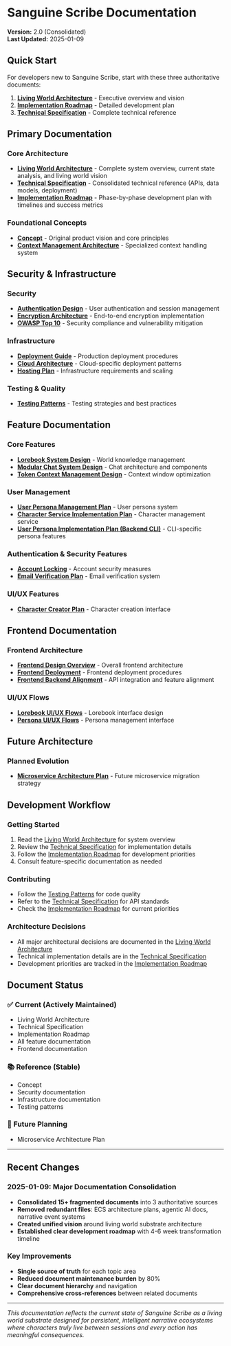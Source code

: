 # Sanguine Scribe Documentation

**Version:** 2.0 (Consolidated)  
**Last Updated:** 2025-01-09

## Quick Start

For developers new to Sanguine Scribe, start with these three authoritative documents:

1. **[Living World Architecture](SANGUINE_SCRIBE_LIVING_WORLD_ARCHITECTURE.md)** - Executive overview and vision
2. **[Implementation Roadmap](LIVING_WORLD_IMPLEMENTATION_ROADMAP.md)** - Detailed development plan
3. **[Technical Specification](TECHNICAL_SPECIFICATION.md)** - Complete technical reference

## Primary Documentation

### Core Architecture
- **[Living World Architecture](SANGUINE_SCRIBE_LIVING_WORLD_ARCHITECTURE.md)** - Complete system overview, current state analysis, and living world vision
- **[Technical Specification](TECHNICAL_SPECIFICATION.md)** - Consolidated technical reference (APIs, data models, deployment)
- **[Implementation Roadmap](LIVING_WORLD_IMPLEMENTATION_ROADMAP.md)** - Phase-by-phase development plan with timelines and success metrics

### Foundational Concepts
- **[Concept](CONCEPT.md)** - Original product vision and core principles
- **[Context Management Architecture](CONTEXT_MANAGEMENT_ARCHITECTURE.md)** - Specialized context handling system

## Security & Infrastructure

### Security
- **[Authentication Design](AUTH_DESIGN.md)** - User authentication and session management
- **[Encryption Architecture](ENCRYPTION_ARCHITECTURE.md)** - End-to-end encryption implementation
- **[OWASP Top 10](OWASP-TOP-10.md)** - Security compliance and vulnerability mitigation

### Infrastructure
- **[Deployment Guide](DEPLOYMENT.md)** - Production deployment procedures
- **[Cloud Architecture](CLOUD_ARCHITECTURE.md)** - Cloud-specific deployment patterns
- **[Hosting Plan](HOSTING_PLAN.md)** - Infrastructure requirements and scaling

### Testing & Quality
- **[Testing Patterns](TESTING_PATTERNS.md)** - Testing strategies and best practices

## Feature Documentation

### Core Features
- **[Lorebook System Design](features/LOREBOOK_SYSTEM_DESIGN.md)** - World knowledge management
- **[Modular Chat System Design](features/MODULAR_CHAT_SYSTEM_DESIGN.md)** - Chat architecture and components
- **[Token Context Management Design](features/TOKEN_CONTEXT_MANAGEMENT_DESIGN.md)** - Context window optimization

### User Management
- **[User Persona Management Plan](features/USER_PERSONA_MANAGEMENT_PLAN.md)** - User persona system
- **[Character Service Implementation Plan](features/CHARACTER_SERVICE_IMPLEMENTATION_PLAN.md)** - Character management service
- **[User Persona Implementation Plan (Backend CLI)](features/USER_PERSONA_IMPLEMENTATION_PLAN_BACKEND_CLI.md)** - CLI-specific persona features

### Authentication & Security Features
- **[Account Locking](features/ACCOUNT_LOCKING.md)** - Account security measures
- **[Email Verification Plan](features/EMAIL_VERIFICATION_PLAN.md)** - Email verification system

### UI/UX Features
- **[Character Creator Plan](features/CHARACTER_CREATOR_PLAN.md)** - Character creation interface

## Frontend Documentation

### Frontend Architecture
- **[Frontend Design Overview](frontend/frontend_design_overview.md)** - Overall frontend architecture
- **[Frontend Deployment](frontend/FRONTEND_DEPLOYMENT.md)** - Frontend deployment procedures
- **[Frontend Backend Alignment](frontend/frontend_backend_alignment_and_new_features_plan.md)** - API integration and feature alignment

### UI/UX Flows
- **[Lorebook UI/UX Flows](frontend/lorebook_ui_ux_flows.md)** - Lorebook interface design
- **[Persona UI/UX Flows](frontend/persona_ui_ux_flows.md)** - Persona management interface

## Future Architecture

### Planned Evolution
- **[Microservice Architecture Plan](MICROSERVICE_ARCHITECTURE_PLAN.md)** - Future microservice migration strategy

## Development Workflow

### Getting Started
1. Read the [Living World Architecture](SANGUINE_SCRIBE_LIVING_WORLD_ARCHITECTURE.md) for system overview
2. Review the [Technical Specification](TECHNICAL_SPECIFICATION.md) for implementation details
3. Follow the [Implementation Roadmap](LIVING_WORLD_IMPLEMENTATION_ROADMAP.md) for development priorities
4. Consult feature-specific documentation as needed

### Contributing
- Follow the [Testing Patterns](TESTING_PATTERNS.md) for code quality
- Refer to the [Technical Specification](TECHNICAL_SPECIFICATION.md) for API standards
- Check the [Implementation Roadmap](LIVING_WORLD_IMPLEMENTATION_ROADMAP.md) for current priorities

### Architecture Decisions
- All major architectural decisions are documented in the [Living World Architecture](SANGUINE_SCRIBE_LIVING_WORLD_ARCHITECTURE.md)
- Technical implementation details are in the [Technical Specification](TECHNICAL_SPECIFICATION.md)
- Development priorities are tracked in the [Implementation Roadmap](LIVING_WORLD_IMPLEMENTATION_ROADMAP.md)

## Document Status

### ✅ Current (Actively Maintained)
- Living World Architecture
- Technical Specification  
- Implementation Roadmap
- All feature documentation
- Frontend documentation

### 📚 Reference (Stable)
- Concept
- Security documentation
- Infrastructure documentation
- Testing patterns

### 🔮 Future Planning
- Microservice Architecture Plan

---

## Recent Changes

### 2025-01-09: Major Documentation Consolidation
- **Consolidated 15+ fragmented documents** into 3 authoritative sources
- **Removed redundant files**: ECS architecture plans, agentic AI docs, narrative event systems
- **Created unified vision** around living world substrate architecture
- **Established clear development roadmap** with 4-6 week transformation timeline

### Key Improvements
- **Single source of truth** for each topic area
- **Reduced document maintenance burden** by 80%
- **Clear document hierarchy** and navigation
- **Comprehensive cross-references** between related documents

---

*This documentation reflects the current state of Sanguine Scribe as a living world substrate designed for persistent, intelligent narrative ecosystems where characters truly live between sessions and every action has meaningful consequences.*